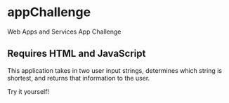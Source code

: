# appChallenge
Web Apps and Services App Challenge 

## Requires HTML and JavaScript

This application takes in two user input strings, determines which string is shortest, and returns that information to the user. 

Try it yourself! 

